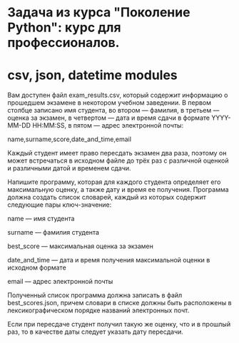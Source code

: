# Задача из курса "Поколение Python": курс для профессионалов.
# csv, json, datetime modules

Вам доступен файл exam_results.csv, который содержит информацию о прошедшем экзамене в некотором учебном заведении. В первом столбце записано имя студента, во втором — фамилия, в третьем — оценка за экзамен, в четвертом — дата и время сдачи в формате YYYY-MM-DD HH:MM:SS, в пятом — адрес электронной почты:

name,surname,score,date_and_time,email

Каждый студент имеет право пересдать экзамен два раза, поэтому он может встречаться в исходном файле до трёх раз с различной оценкой и различными датой и временем сдачи.

Напишите программу, которая для каждого студента определяет его максимальную оценку, а также дату и время ее получения. Программа должна создать список словарей, каждый из которых содержит следующие пары ключ-значение:

name — имя студента

surname — фамилия студента

best_score — максимальная оценка за экзамен

date_and_time — дата и время получения максимальной оценки в исходном формате

email — адрес электронной почты

Полученный список программа должна записать в файл best_scores.json, причем словари в списке должны быть расположены в лексикографическом порядке названий электронных почт.

Если при пересдаче студент получил такую же оценку, что и в прошлый раз, то в качестве даты следует указать дату пересдачи.
